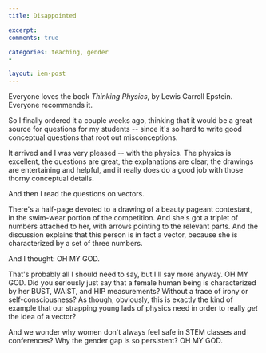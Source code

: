 ```yaml
---
title: Disappointed 

excerpt: 
comments: true

categories: teaching, gender
- 

layout: iem-post
---
```


Everyone loves the book *Thinking Physics*, by Lewis Carroll Epstein. Everyone recommends it. 

So I finally ordered it a couple weeks ago, thinking that it would be a great
source for questions for my students -- since it's so hard to write good
conceptual questions that root out misconceptions.

It arrived and I was very pleased -- with the physics.  The physics is
excellent, the questions are great, the explanations are clear, the drawings
are entertaining and helpful, and it really does do a good job with those
thorny conceptual details.

And then I read the questions on vectors.

There's a half-page devoted to a drawing of a beauty pageant contestant, in the
swim-wear portion of the competition.  And she's got a triplet of numbers
attached to her, with arrows pointing to the relevant parts.  And the
discussion explains that this person is in fact a vector, because she is
characterized by a set of three numbers.

And I thought: OH MY GOD.  

That's probably all I should need to say, but I'll
say more anyway.  OH MY GOD.  Did you seriously just say that a female human
being is characterized by her BUST, WAIST, and HIP measurements?  Without a
trace of irony or self-consciousness?  As though, obviously, this is exactly
the kind of example that our strapping young lads of physics need in order to
really *get* the idea of a vector?

And we wonder why women don't always feel safe in STEM classes and conferences?  Why the gender gap is so persistent? OH MY GOD.

